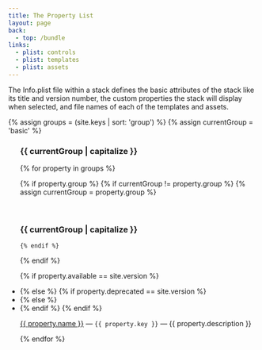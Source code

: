 ```yaml
---
title: The Property List
layout: page
back:
  - top: /bundle
links:
  - plist: controls
  - plist: templates
  - plist: assets
---
```


The Info.plist file within a stack defines the basic attributes of the stack like its title and version number, the custom properties the stack will display when selected, and file names of each of the templates and assets.



{% assign groups = (site.keys | sort: 'group') %}
{% assign currentGroup = 'basic' %}

<ul>
<h3>{{ currentGroup | capitalize }}</h3>
{% for property in groups %}

  {% if property.group %}
    {% if currentGroup != property.group %}
      {% assign currentGroup = property.group %}
<br>      
<br>      
<h3>{{ currentGroup | capitalize }}</h3>

    {% endif %}
  {% endif %}

{% if property.available == site.version %}
    <li class='new'>
{% else %}
    {% if property.deprecated == site.version %}
        <li class='new deprecation'>
    {% else %}
        <li>
    {% endif %}
{% endif %}

<a href='{{ site.baseurl }}{{ property.url }}'>{{ property.name }}</a> &mdash; <code>{{ property.key }}</code> &mdash; {{ property.description }}</li>

{% endfor %}
</ul>